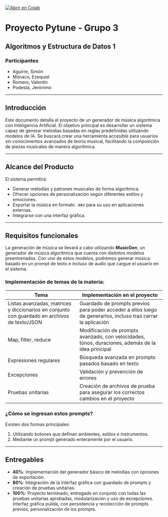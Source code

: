 [![Abrir en Colab](https://colab.research.google.com/assets/colab-badge.svg)](https://colab.research.google.com/github/siaguirre/Pytune/blob/main/notebooks/app.ipynb)


# Proyecto Pytune - Grupo 3

## Algoritmos y Estructura de Datos 1

### Participantes
- Aguirre, Simón
- Mónaco, Ezequiel
- Romero, Valentín
- Podestá, Jerónimo

---

## Introducción

Este documento detalla el proyecto de un generador de música algorítmica con Inteligencia Artificial. El objetivo principal es desarrollar un sistema capaz de generar melodías basadas en reglas predefinidas utilizando modelos de IA. Se buscará crear una herramienta accesible para usuarios sin conocimientos avanzados de teoría musical, facilitando la composición de piezas musicales de manera algorítmica.

---

## Alcance del Producto

El sistema permitirá:
- Generar melodías y patrones musicales de forma algorítmica.
- Ofrecer opciones de personalización según diferentes estilos y emociones.
- Exportar la música en formato `.WAV` para su uso en aplicaciones externas.
- Integrarse con una interfaz gráfica.

---

## Requisitos funcionales

La generación de música se llevará a cabo utilizando **MusicGen**, un generador de música algorítmica que cuenta con distintos modelos preentrenados. Con uno de estos modelos, podremos generar música basado en un prompt de texto e incluso de audio que cargue el usuario en el sistema.

### Implementación de temas de la materia:

| Tema | Implementación en el proyecto |
|------|------------------------------|
| Listas avanzadas, matrices y diccionarios en conjunto con guardado en archivos de texto/JSON | Guardado de prompts previos para poder acceder a ellos luego de generarlos, incluso tras cerrar la aplicación |
| Map, filter, reduce | Modificación de prompts avanzado, con velocidades, tonos, duraciones, además de la idea principal |
| Expresiones regulares | Búsqueda avanzada en prompts pasados basado en texto |
| Excepciones | Validación y prevención de errores |
| Pruebas unitarias | Creación de archivos de prueba para asegurar los correctos cambios en el proyecto |

### ¿Cómo se ingresan estos prompts?

Existen dos formas principales:
1. Utilizando botones que definan ambientes, estilos e instrumentos.
2. Mediante un prompt generado enteramente por el usuario.

---

## Entregables

- **40%**: Implementación del generador básico de melodías con opciones de exportación.
- **80%**: Integración de la interfaz gráfica con guardado de prompts y creación de pruebas unitarias.
- **100%**: Proyecto terminado, entregado en conjunto con todas las pruebas unitarias aprobadas, modularización y uso de excepciones. Interfaz gráfica pulida, con persistencia y recolección de prompts previos, personalización de los prompts.